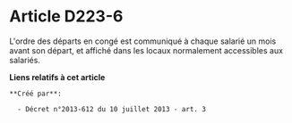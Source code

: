 # Article D223-6

L'ordre des départs en congé est communiqué à chaque salarié un mois avant son départ, et affiché dans les locaux normalement
accessibles aux salariés.

**Liens relatifs à cet article**

	**Créé par**:

	  - Décret n°2013-612 du 10 juillet 2013 - art. 3
